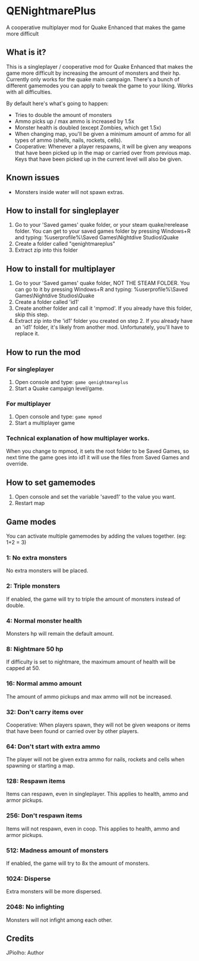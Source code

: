 # QENightmarePlus
A cooperative multiplayer mod for Quake Enhanced that makes the game more difficult

## What is it?
This is a singleplayer / cooperative mod for Quake Enhanced that makes the game more difficult by increasing the amount of monsters and their hp.
Currently only works for the quake main campaign.
There's a bunch of different gamemodes you can apply to tweak the game to your liking.
Works with all difficulties.

By default here's what's going to happen:
* Tries to double the amount of monsters
* Ammo picks up / max ammo is increased by 1.5x
* Monster health is doubled (except Zombies, which get 1.5x)
* When changing map, you'll be given a minimum amount of ammo for all types of ammo (shells, nails, rockets, cells).
* Cooperative: Whenever a player respawns, it will be given any weapons that have been picked up in the map or carried over from previous map. Keys that have been picked up in the current level will also be given.

## Known issues

* Monsters inside water will not spawn extras.

## How to install for singleplayer
1. Go to your 'Saved games' quake folder, or your steam quake/rerelease folder. You can get to your saved games folder by pressing Windows+R and typing: %userprofile%\Saved Games\Nightdive Studios\Quake
2. Create a folder called "qenightmareplus"
3. Extract zip into this folder

## How to install for multiplayer
1. Go to your 'Saved games' quake folder, NOT THE STEAM FOLDER. You can go to it by pressing Windows+R and typing: %userprofile%\Saved Games\Nightdive Studios\Quake
2. Create a folder called 'id1'
3. Create another folder and call it 'mpmod'. If you already have this folder, skip this step.
4. Extract zip into the 'id1' folder you created on step 2. If you already have an 'id1' folder, it's likely from another mod. Unfortunately, you'll have to replace it.

## How to run the mod

### For singleplayer
1. Open console and type: `game qenightmareplus`
2. Start a Quake campaign level/game.

### For multiplayer
1. Open console and type: `game mpmod`
2. Start a multiplayer game

### Technical explanation of how multiplayer works.
When you change to mpmod, it sets the root folder to be Saved Games, so next time the game goes into id1 it will use the files from Saved Games and override.

## How to set gamemodes
1. Open console and set the variable 'saved1' to the value you want.
2. Restart map

## Game modes
You can activate multiple gamemodes by adding the values together. (eg: 1+2 = 3)

### 1: No extra monsters
   No extra monsters will be placed.

### 2: Triple monsters
   If enabled, the game will try to triple the amount of monsters instead of double.

### 4: Normal monster health
   Monsters hp will remain the default amount.

### 8: Nightmare 50 hp
   If difficulty is set to nightmare, the maximum amount of health will be capped at 50.

### 16: Normal ammo amount
   The amount of ammo pickups and max ammo will not be increased.
   
### 32: Don't carry items over
   Cooperative: When players spawn, they will not be given weapons or items that have been found or carried over by other players.

### 64: Don't start with extra ammo
   The player will not be given extra ammo for nails, rockets and cells when spawning or starting a map.

### 128: Respawn items
   Items can respawn, even in singleplayer. This applies to health, ammo and armor pickups.
   
### 256: Don't respawn items
   Items will not respawn, even in coop. This applies to health, ammo and armor pickups.
   
### 512: Madness amount of monsters
   If enabled, the game will try to 8x the amount of monsters.

### 1024: Disperse
   Extra monsters will be more dispersed.
   
### 2048: No infighting
   Monsters will not infight among each other.

## Credits
JPiolho: Author
